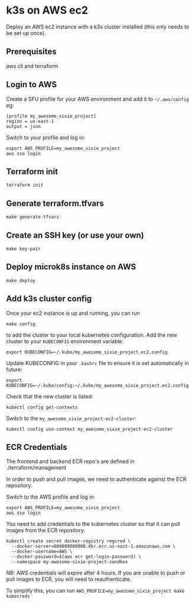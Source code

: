 # k3s on AWS ec2

Deploy an AWS ec2 instance with a k3s cluster installed (this only needs to be set up once).

## Prerequisites

aws cli and terraform

## Login to AWS

Create a SFU profile for your AWS environment and add it to `~/.aws/config` eg:

```
[profile my_awesome_sixie_project]
region = us-east-1
output = json
```

Switch to your profile and log in:

```
export AWS_PROFILE=my_awesome_sixie_project
aws sso login
```

## Terraform init

```
terraform init
```

## Generate terraform.tfvars

```
make generate-tfvars
```

## Create an SSH key (or use your own)

```
make key-pair
```

## Deploy microk8s instance on AWS

```
make deploy
```

## Add k3s cluster config

Once your ec2 instance is up and running, you can run 
```
make config
``` 
to add the cluster to your local kubernetes configuration. Add the new cluster to your `KUBECONFIG` environment variable:

```
export KUBECONFIG=~/.kube/my_awesome_sixie_project.ec2.config
```

Update KUBECONFIG in your `.bashrc` file to ensure it is set automatically in future:

```
export KUBECONFIG=~/.kube/config:~/.kube/my_awesome_sixie_project.ec2.config
```

Check that the new cluster is listed:

```
kubectl config get-contexts
```

Switch to the `my_awesome_sixie_project-ec2-cluster`:

```
kubectl config use-context my_awesome_sixie_project-ec2-cluster
```

## ECR Credentials

The frontend and backend ECR repo's are defined in ./terraform/management

In order to push and pull images, we need
to authenticate against the ECR repository.

Switch to the AWS profile and log in:

```
export AWS_PROFILE=my_awesome_sixie_project
aws sso login
```

You need to add credentials to the kubernetes cluster so that it can pull images from the ECR repository.

```
kubectl create secret docker-registry regcred \
  --docker-server=000000000000.dkr.ecr.us-east-1.amazonaws.com \
  --docker-username=AWS \
  --docker-password=$(aws ecr get-login-password) \
  --namespace my-awesome-sixie-project-sandbox
```

NB: AWS credentials will expire after 4 hours. If you are unable to push or pull images to ECR, you will need to reauthenticate.

To simplify this, you can run `AWS_PROFILE=my_awesome_sixie_project make kubecreds`